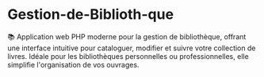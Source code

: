 # Gestion-de-Biblioth-que
📚 Application web PHP moderne pour la gestion de bibliothèque, offrant une interface intuitive pour cataloguer, modifier et suivre votre collection de livres. Idéale pour les bibliothèques personnelles ou professionnelles, elle simplifie l'organisation de vos ouvrages.
